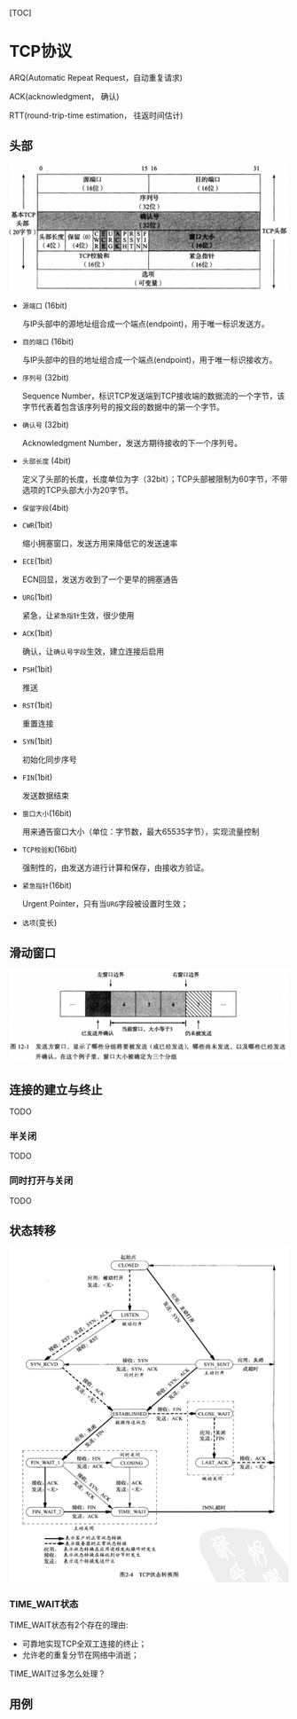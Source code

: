 [TOC]

# TCP协议

ARQ(Automatic Repeat Request，自动重复请求)

ACK(acknowledgment， 确认)

RTT(round-trip-time estimation， 往返时间估计)



## 头部

![tcp_head](res/tcp_head.png)

- `源端口` (16bit)

  与IP头部中的源地址组合成一个端点(endpoint)，用于唯一标识发送方。

- `目的端口` (16bit)

  与IP头部中的目的地址组合成一个端点(endpoint)，用于唯一标识接收方。

- `序列号` (32bit)

  Sequence Number，标识TCP发送端到TCP接收端的数据流的一个字节，该字节代表着包含该序列号的报文段的数据中的第一个字节。

- `确认号` (32bit)

  Acknowledgment Number，发送方期待接收的下一个序列号。

- `头部长度` (4bit)

  定义了头部的长度，长度单位为字（32bit）；TCP头部被限制为60字节，不带选项的TCP头部大小为20字节。

- `保留字段`(4bit)

- `CWR`(1bit) 

  缩小拥塞窗口，发送方用来降低它的发送速率

- `ECE`(1bit)

  ECN回显，发送方收到了一个更早的拥塞通告

- `URG`(1bit) 

  紧急，让`紧急指针`生效，很少使用

- `ACK`(1bit)

  确认，让`确认号字段`生效，建立连接后启用

- `PSH`(1bit) 

  推送

- `RST`(1bit) 

  重置连接 

- `SYN`(1bit) 

  初始化同步序号

- `FIN`(1bit)

  发送数据结束

- `窗口大小`(16bit)

  用来通告窗口大小（单位：字节数，最大65535字节），实现流量控制

- `TCP校验和`(16bit)

  强制性的，由发送方进行计算和保存，由接收方验证。

- `紧急指针`(16bit)

  Urgent Pointer，只有当`URG`字段被设置时生效；

- `选项`(变长)



## 滑动窗口

![tcp_sliding_window](res/tcp_sliding_window.png)



## 连接的建立与终止

TODO

### 半关闭

TODO

### 同时打开与关闭

TODO



## 状态转移

![tcp_stat](res/tcp_stat.png)



### TIME_WAIT状态

TIME_WAIT状态有2个存在的理由:

- 可靠地实现TCP全双工连接的终止；
- 允许老的重复分节在网络中消逝；

TIME_WAIT过多怎么处理？



## 用例

